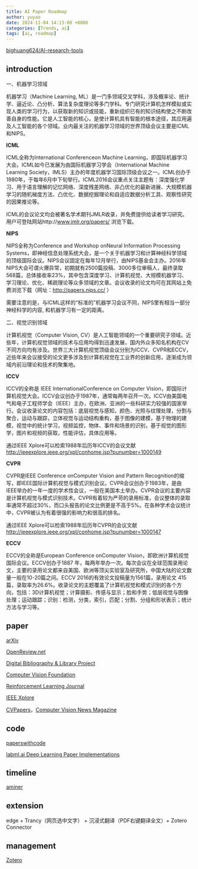 ```yaml
---
title: AI Paper Roadmap
author: yuyao
date: 2024-11-04 14:13:00 +0800
categories: [Trends, ai]
tags: [ai, roadmap]
---
```


[bighuang624/AI-research-tools](https://github.com/bighuang624/AI-research-tools)

## introduction

一、机器学习领域

机器学习（Machine Learning, ML）是一门多领域交叉学科，涉及概率论、统计学、逼近论、凸分析、算法复杂度理论等多门学科。专门研究计算机怎样模拟或实现人类的学习行为，以获取新的知识或技能，重新组织已有的知识结构使之不断改善自身的性能。它是人工智能的核心，是使计算机具有智能的根本途径，其应用遍及人工智能的各个领域。业内最关注的机器学习领域的世界顶级会议主要是ICML和NIPS。

**ICML**

ICML全称为International Conferenceon Machine Learning，即国际机器学习大会。ICML如今已发展为由国际机器学习学会（International Machine Learning Society，IMLS）主办的年度机器学习国际顶级会议之一。ICML创办于1980年，于每年6月中下旬举行。ICML2016会议重点关注主题有：深度强化学习、用于语言理解的记忆网络、深度残差网络、非凸优化的最新进展、大规模机器学习的随机梯度方法、凸优化、数据挖掘理论和自适应数据分析工具、观察性研究的因果推论等。

ICML的会议论文均会被著名学术期刊JMLR收录，并免费提供给读者学习研究。用户可登陆网站http://www.jmlr.org/papers/ 浏览下载。

**NIPS**

NIPS全称为Conference and Workshop onNeural Information Processing Systems，即神经信息处理系统大会，是一个关于机器学习和计算神经科学领域的顶级国际会议。NIPS会议固定在每年12月举行，由NIPS基金会主办。2016年NIPS大会可谓火爆异常，初期就有2500篇投稿、3000多位审稿人，最终录取568篇，总体接收率23%，其中包含深度学习、计算机视觉、大规模机器学习、学习理论、优化、稀疏理论等众多领域的文章。会议收录的论文均可在其网站上免费浏览下载（网址：http://papers.nips.cc/ ）

需要注意的是，与ICML这样的“标准的”机器学习会议不同，NIPS里有相当一部分神经科学的内容, 和机器学习有一定的距离。

二、视觉识别领域

计算机视觉（Computer Vision, CV）是人工智能领域的一个重要研究子领域。近些年，计算机视觉领域的技术与应用均得到迅速发展，国内外众多知名机构在CV不同方向均有涉及。世界三大计算机视觉顶级会议分别为ICCV、CVPR和ECCV，近些年来会议接受的论文更多涉及到计算机视觉在工业界的创新应用，逐渐成为领域内前沿理论和技术的聚集地。

**ICCV**

ICCV的全称是 IEEE InternationalConference on Computer Vision，即国际计算机视觉大会。ICCV会议创办于1987年，通常每两年召开一次。ICCV由美国电气和电子工程师学会（IEEE）主办，在欧洲、亚洲的一些科研实力较强的国家举行。会议收录论文的内容包括：底层视觉与感知，颜色、光照与纹理处理，分割与聚合，运动与跟踪，立体视觉与运动结构重构，基于图像的建模，基于物理的建模，视觉中的统计学习，视频监控，物体、事件和场景的识别，基于视觉的图形学，图片和视频的获取，性能评估，具体应用等。

通过IEEE Xplore可以检索1988年后历年ICCV的会议文献 http://ieeexplore.ieee.org/xpl/conhome.jsp?punumber=1000149

**CVPR**

CVPR是IEEE Conference onComputer Vision and Pattern Recognition的缩写，即IEEE国际计算机视觉与模式识别会议。CVPR会议创办于1983年，是由IEEE举办的一年一度的学术性会议，一般在美国本土举办。CVPR会议的主要内容是计算机视觉与模式识别技术。CVPR有着较为严苛的录用标准，会议整体的录取率通常不超过30%，而口头报告的论文比例更是不高于5%。在各种学术会议统计中，CVPR被认为有着很强的影响力和很高的排名。

通过IEEE Xplore可以检索1988年后历年CVPR的会议文献 http://ieeexplore.ieee.org/xpl/conhome.jsp?punumber=1000147

**ECCV**

ECCV的全称是European Conference onComputer Vision，即欧洲计算机视觉国际会议。ECCV创办于1887 年，每两年举办一次。每次会议在全球范围录用论文，主要的录用论文都来自美国、欧洲等顶尖实验室及研究所，中国大陆的论文数量一般在10-20篇之间。ECCV 2016的有效论文投稿量为1561篇，录用论文 415 篇，录取率为26.6%。收录论文的主题覆盖了计算机视觉和模式识别的各个方向，包括：3D计算机视觉；计算摄影、传感与显示；脸和手势；低层视觉与图像处理；运动跟踪；识别：检测，分类，索引，匹配；分割、分组和形状表示；统计方法与学习等。

## paper

[arXiv](https://arxiv.org/)

[OpenReview.net](https://openreview.net/)

[Digital Bibliography & Library Project](https://dblp.uni-trier.de/)

[Computer Vision Foundation](https://openaccess.thecvf.com/menu)

[Reinforcement Learning Journal](https://rlj.cs.umass.edu/)

[IEEE Xplore](https://ieeexplore.ieee.org/Xplore/home.jsp)

[CVPapers](http://www.cvpapers.com/)，[Computer Vision News Magazine](https://www.rsipvision.com/computer-vision-news/)

## code

[paperswithcode](https://paperswithcode.com/)

[labml.ai Deep Learning Paper Implementations](https://github.com/labmlai/annotated_deep_learning_paper_implementations)

## timeline

[aminer](https://www.aminer.cn/conf)

## extension

edge + Trancy（网页选中文字） + 沉浸式翻译（PDF右键翻译全文）+ Zotero Connector

## management

[Zotero](https://brucehan.top/2020/02/04/zotero/)